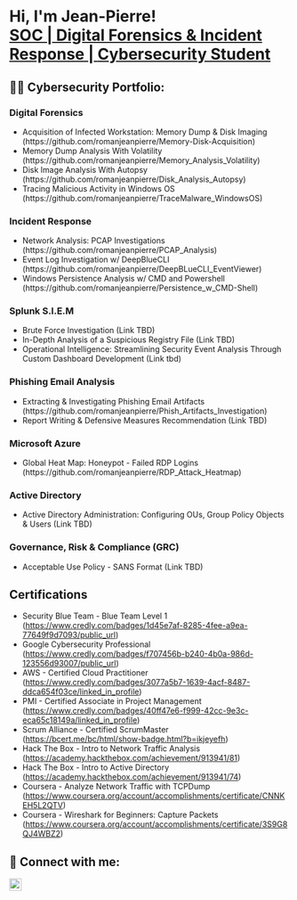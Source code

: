 <h1>Hi, I'm Jean-Pierre! <br/><a href="https://github.com/romanjeanpierre">SOC | Digital Forensics & Incident Response | </a> <a href="https://www.linkedin.com/in/romanjeanpierre/">Cybersecurity Student</a>

<h2>👨‍💻 Cybersecurity Portfolio:</h2>

<h3>Digital Forensics</h3>

<ul>
  <li>Acquisition of Infected Workstation: Memory Dump & Disk Imaging (https://github.com/romanjeanpierre/Memory-Disk-Acquisition)</li>
  <li>Memory Dump Analysis With Volatility (https://github.com/romanjeanpierre/Memory_Analysis_Volatility)</li>
  <li>Disk Image Analysis With Autopsy (https://github.com/romanjeanpierre/Disk_Analysis_Autopsy)</li>
  <li>Tracing Malicious Activity in Windows OS (https://github.com/romanjeanpierre/TraceMalware_WindowsOS) </li>
</ul>

<h3>Incident Response</h3>

<ul>
  <li>Network Analysis: PCAP Investigations (https://github.com/romanjeanpierre/PCAP_Analysis)</li>
  <li>Event Log Investigation w/ DeepBlueCLI (https://github.com/romanjeanpierre/DeepBLueCLI_EventViewer)</li>
  <li>Windows Persistence Analysis w/ CMD and Powershell (https://github.com/romanjeanpierre/Persistence_w_CMD-Shell)</li>
</ul>

<h3>Splunk S.I.E.M</h3>
<ul>
  <li> Brute Force Investigation (Link TBD)</li>
  <li> In-Depth Analysis of a Suspicious Registry File (Link TBD)</li>
  <li> Operational Intelligence: Streamlining Security Event Analysis Through Custom Dashboard Development (Link tbd) </li>
</ul>

<h3>Phishing Email Analysis</h3>
<ul>
  <li>Extracting & Investigating Phishing Email Artifacts (https://github.com/romanjeanpierre/Phish_Artifacts_Investigation)</li>
  <li>Report Writing & Defensive Measures Recommendation (Link TBD)</li>
</ul>

<h3> Microsoft Azure </h3>

<ul>
  <li>Global Heat Map: Honeypot - Failed RDP Logins (https://github.com/romanjeanpierre/RDP_Attack_Heatmap)</li>
</ul>

<h3> Active Directory </h3>

<ul>
  <li>Active Directory Administration: Configuring OUs, Group Policy Objects & Users (Link TBD) </li>
</ul>

<h3> Governance, Risk & Compliance (GRC) </h3>

<ul>
  <li> Acceptable Use Policy - SANS Format (Link TBD) </li>
</ul>

<h2>Certifications</h2>

- Security Blue Team - Blue Team Level 1 (https://www.credly.com/badges/1d45e7af-8285-4fee-a9ea-77649f9d7093/public_url)
- Google Cybersecurity Professional (https://www.credly.com/badges/f707456b-b240-4b0a-986d-123556d93007/public_url)
- AWS - Certified Cloud Practitioner (https://www.credly.com/badges/3077a5b7-1639-4acf-8487-ddca654f03ce/linked_in_profile)
- PMI - Certified Associate in Project Management (https://www.credly.com/badges/40ff47e6-f999-42cc-9e3c-eca65c18149a/linked_in_profile)
- Scrum Alliance - Certified ScrumMaster (https://bcert.me/bc/html/show-badge.html?b=ikjeyefh)
- Hack The Box - Intro to Network Traffic Analysis (https://academy.hackthebox.com/achievement/913941/81)
- Hack The Box - Intro to Active Directory (https://academy.hackthebox.com/achievement/913941/74)
- Coursera - Analyze Network Traffic with TCPDump (https://www.coursera.org/account/accomplishments/certificate/CNNKEH5L2QTV)
- Coursera - Wireshark for Beginners: Capture Packets (https://www.coursera.org/account/accomplishments/certificate/3S9G8QJ4WBZ2)


<h2> 🤳 Connect with me:</h2>

[<img align="left" alt="romanjeanpierre | LinkedIn" width="22px" src="https://cdn.jsdelivr.net/npm/simple-icons@v3/icons/linkedin.svg" />][linkedin]

[linkedin]: https://linkedin.com/in/romanjeanpierre

<!--


Here are some ideas to get you started:

- 🔭 I’m currently working on ...
- 🌱 I’m currently learning ...
- 👯 I’m looking to collaborate on ...
- 🤔 I’m looking for help with ...
- 💬 Ask me about ...
- 📫 How to reach me: ...
- 😄 Pronouns: ...
- ⚡ Fun fact: ...
-->

